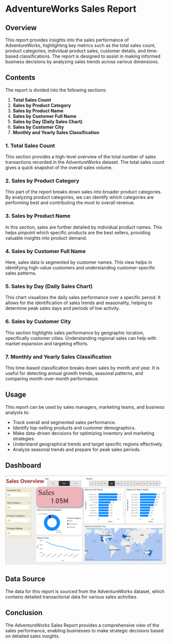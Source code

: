 # AdventureWorks Sales Report

## Overview
This report provides insights into the sales performance of AdventureWorks, highlighting key metrics such as the total sales count, product categories, individual product sales, customer details, and time-based classifications. The report is designed to assist in making informed business decisions by analyzing sales trends across various dimensions.

## Contents
The report is divided into the following sections:
1. **Total Sales Count**
2. **Sales by Product Category**
3. **Sales by Product Name**
4. **Sales by Customer Full Name**
5. **Sales by Day (Daily Sales Chart)**
6. **Sales by Customer City**
7. **Monthly and Yearly Sales Classification**

### 1. Total Sales Count
This section provides a high-level overview of the total number of sales transactions recorded in the AdventureWorks dataset. The total sales count gives a quick snapshot of the overall sales volume.

### 2. Sales by Product Category
This part of the report breaks down sales into broader product categories. By analyzing product categories, we can identify which categories are performing best and contributing the most to overall revenue.

### 3. Sales by Product Name
In this section, sales are further detailed by individual product names. This helps pinpoint which specific products are the best sellers, providing valuable insights into product demand.

### 4. Sales by Customer Full Name
Here, sales data is segmented by customer names. This view helps in identifying high-value customers and understanding customer-specific sales patterns.

### 5. Sales by Day (Daily Sales Chart)
This chart visualizes the daily sales performance over a specific period. It allows for the identification of sales trends and seasonality, helping to determine peak sales days and periods of low activity.

### 6. Sales by Customer City
This section highlights sales performance by geographic location, specifically customer cities. Understanding regional sales can help with market expansion and targeting efforts.

### 7. Monthly and Yearly Sales Classification
This time-based classification breaks down sales by month and year. It is useful for detecting annual growth trends, seasonal patterns, and comparing month-over-month performance.

## Usage
This report can be used by sales managers, marketing teams, and business analysts to:
- Track overall and segmented sales performance.
- Identify top-selling products and customer demographics.
- Make data-driven decisions for optimizing inventory and marketing strategies.
- Understand geographical trends and target specific regions effectively.
- Analyze seasonal trends and prepare for peak sales periods.

## Dashboard
![AdventureWorks Sales Chart](./Task1_SalesReport/SalesReport_Image.png)


## Data Source
The data for this report is sourced from the AdventureWorks dataset, which contains detailed transactional data for various sales activities.

## Conclusion
The AdventureWorks Sales Report provides a comprehensive view of the sales performance, enabling businesses to make strategic decisions based on detailed sales insights.

